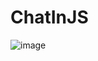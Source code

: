 # ChatInJS

![image](https://user-images.githubusercontent.com/84196494/224578247-d31de875-8f13-4f6b-8015-a410135116e4.png)
